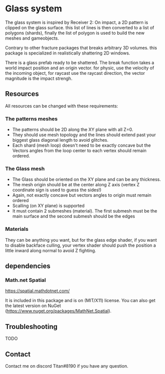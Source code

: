 # Glass system

The glass system is inspired by Receiver 2: On impact, a 2D pattern is clipped on the glass surface. this list of lines is then converted to a list of polygons (shards), finally the list of polygon is used to build the new meshes and gameobjects.

Contrary to other fracture packages that breaks arbitrary 3D volumes. this package is specialized in realistically shattering 2D windows.

There is a glass prefab ready to be shattered. The break function takes a world impact position and an origin vector. for physic, use the velocity of the incoming object, for raycast use the raycast direction, the vector magnitude is the impact strengh.


## Resources
All resources can be changed with these requirements:

### The patterns meshes
- The patterns should be 2D along the XY plane with all Z=0.
- They should use mesh topology and the lines should extend past your biggest glass diagonal length to avoid glitches.
- Each shard (mesh loop) doesn't need to be exactly concave but the Vectors angles from the loop center to each vertex should remain ordered.  

### The Glass mesh

- The Glass should be oriented on the XY plane and can be any thickness. 
- The mesh origin should be at the center along Z axis (vertex Z coordinate sign is used to guess the sides!)
- Again, not exactly concave but vectors angles to origin must remain ordered
- Scalling (on XY plane) is supported
- It must contain 2 submeshes (material). The first submesh must be the main surface and the second submesh should be the edges

### Materials
They can be anything you want, but for the glass edge shader, if you want to disable backface culling, your vertex shader should push the position a little inward along normal to avoid Z fighting.

## dependencies

### Math.net Spatial
https://spatial.mathdotnet.com/

It is included in this package and is on (MIT/X11) license. You can also get the latest version on NuGet (https://www.nuget.org/packages/MathNet.Spatial).

## Troubleshooting

TODO

## Contact 
Contact me on discord Titan#8190 if you have any question.

